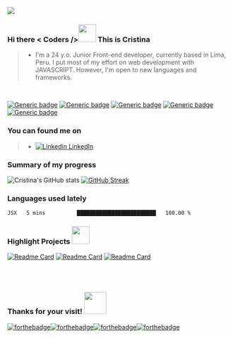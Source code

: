 ![](https://komarev.com/ghpvc/?username=MariaCristinaTC&label=PROFILE+VIEWS)<br /> 
### Hi there < Coders /><img src="https://media.giphy.com/media/3og0IAzB7lmOo2q0Ss/giphy.gif" width="40" height="40" /> This is Cristina<br />
> - I'm a 24 y.o. Junior Front-end developer, currently based in Lima, Peru. I put most of my effort on web development with JAVASCRIPT. However, I'm open to new languages and frameworks.

<br />
<!--
soft green TAGS
-->

[![Generic badge](https://img.shields.io/badge/code-JAVASCRIPT-1abc9c.svg)](https://shields.io/) [![Generic badge](https://img.shields.io/badge/framework-REACT-1abc9c.svg)](https://shields.io/)  [![Generic badge](https://img.shields.io/badge/editor-VSC-1abc9c.svg)](https://shields.io/) [![Generic badge](https://img.shields.io/badge/database-FIREBASE-1abc9c.svg)](https://shields.io/)  [![Generic badge](https://img.shields.io/badge/style-SCSS-1abc9c.svg)](https://shields.io/)

### You can found me on

> - [![Linkedin](https://i.stack.imgur.com/gVE0j.png) LinkedIn](https://www.linkedin.com/in/maria-cristina-tarazona-castro-268374118/)

<!--
general STATS
-->
### Summary of my progress
![Cristina's GitHub stats](https://github-readme-stats.vercel.app/api?username=MariaCristinaTC&show_icons=true&theme=gotham)
[![GitHub Streak](https://github-readme-streak-stats.herokuapp.com?user=MariaCristinaTC&theme=green_nur)](https://git.io/streak-stats)

<!--
waka STATS
-->

### Languages used lately
<!--START_SECTION:waka-->
```text
JSX   5 mins          █████████████████████████   100.00 % 
```
<!--END_SECTION:waka-->

<!--
highlight projects
-->
### Highlight Projects <img src="https://media.giphy.com/media/xUPGcuclxAcM63vJAs/giphy.gif" width="40" height="auto" />
[![Readme Card](https://github-readme-stats.vercel.app/api/pin/?username=MariaCristinaTC&theme=gotham&show_icons=true&repo=LIM014-burger-queen-api-client)](https://https://github.com/MariaCristinaTC/LIM014-burger-queen-api-client)
[![Readme Card](https://github-readme-stats.vercel.app/api/pin/?username=MariaCristinaTC&theme=gotham&show_icons=true&repo=LIM014-social-network)](https://github.com/MariaCristinaTC/LIM014-social-network)
[![Readme Card](https://github-readme-stats.vercel.app/api/pin/?username=MariaCristinaTC&theme=gotham&show_icons=true&repo=LIM014-data-lovers)](https://github.com/MariaCristinaTC/LIM014-data-lovers)


<br /><br />
<!--
FOOTER SILLY STUFF
-->
### Thanks for your visit! <img src="https://media.giphy.com/media/mCMMDi2ge16ssq5Ttm/giphy.gif" width="50" height="auto" />
[![forthebadge](https://forthebadge.com/images/badges/powered-by-coffee.svg)](https://forthebadge.com)[![forthebadge](https://forthebadge.com/images/badges/built-with-swag.svg)](https://forthebadge.com)[![forthebadge](https://forthebadge.com/images/badges/certified-cousin-terio.svg)](https://forthebadge.com)[![forthebadge](https://forthebadge.com/images/badges/check-it-out.svg)](https://forthebadge.com)<br /><br />






<!--
**MariaCristinaTC/MariaCristinaTC** is a ✨ _special_ ✨ repository because its `README.md` (this file) appears on your GitHub profile.

Here are some ideas to get you started:

- 🔭 I’m currently working on ...
- 🌱 I’m currently learning ...
- 👯 I’m looking to collaborate on ...
- 🤔 I’m looking for help with ...
- 💬 Ask me about ...
- 📫 How to reach me: ...
- 😄 Pronouns: ...
- ⚡ Fun fact: ...gifs ....![Alt Text](https://media.giphy.com/media/3og0IAzB7lmOo2q0Ss/giphy.gif)
TROFEOS IMAGES....[![Ryo-ma's github trophy](https://github-profile-trophy.vercel.app/?username=MariaCristinaTC&row=1)](https://github.com/ryo-ma/github-profile-trophy)
-->
